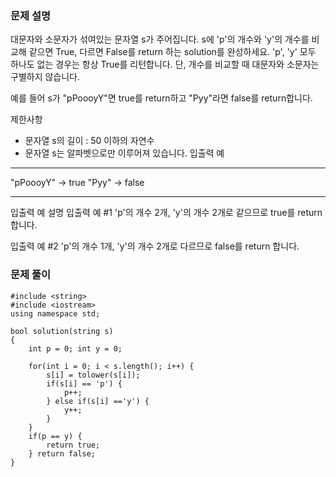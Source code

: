 ### 문제 설명

대문자와 소문자가 섞여있는 문자열 s가 주어집니다. s에 'p'의 개수와 'y'의 개수를 비교해 같으면 True, 다르면 False를 return 하는 solution를 완성하세요. 'p', 'y' 모두 하나도 없는 경우는 항상 True를 리턴합니다. 단, 개수를 비교할 때 대문자와 소문자는 구별하지 않습니다.

예를 들어 s가 "pPoooyY"면 true를 return하고 "Pyy"라면 false를 return합니다.

제한사항

- 문자열 s의 길이 : 50 이하의 자연수
- 문자열 s는 알파벳으로만 이루어져 있습니다.
  입출력 예

---

"pPoooyY" -> true
"Pyy" -> false

---

입출력 예 설명
입출력 예 #1
'p'의 개수 2개, 'y'의 개수 2개로 같으므로 true를 return 합니다.

입출력 예 #2
'p'의 개수 1개, 'y'의 개수 2개로 다르므로 false를 return 합니다.

### 문제 풀이

```
#include <string>
#include <iostream>
using namespace std;

bool solution(string s)
{
    int p = 0; int y = 0;

    for(int i = 0; i < s.length(); i++) {
        s[i] = tolower(s[i]);
        if(s[i] == 'p') {
            p++;
        } else if(s[i] =='y') {
            y++;
        }
    }
    if(p == y) {
        return true;
    } return false;
}
```

